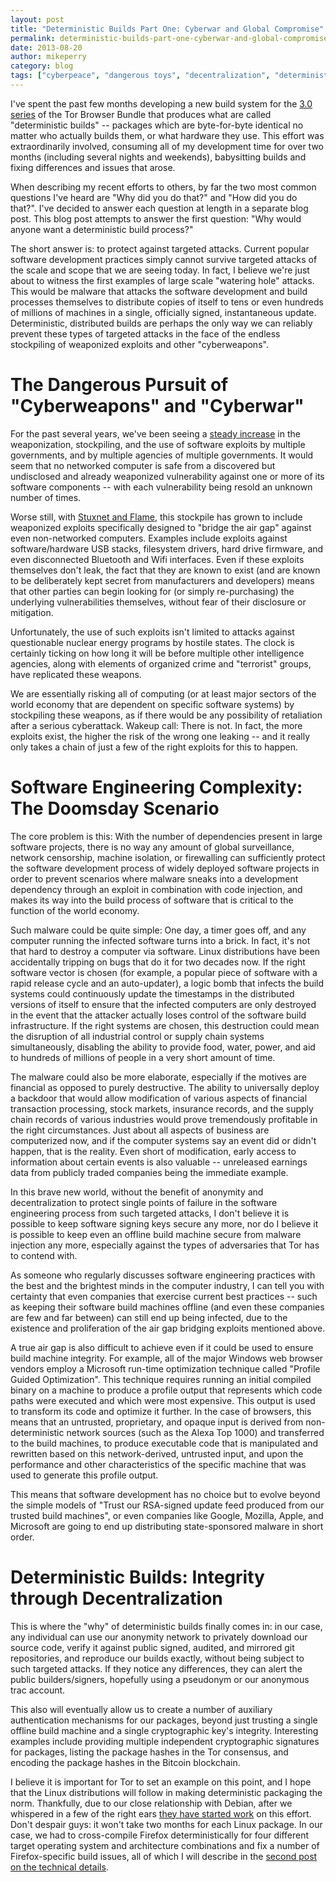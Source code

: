 ```yaml
---
layout: post
title: "Deterministic Builds Part One: Cyberwar and Global Compromise"
permalink: deterministic-builds-part-one-cyberwar-and-global-compromise
date: 2013-08-20
author: mikeperry
category: blog
tags: ["cyberpeace", "dangerous toys", "decentralization", "deterministic builds", "gitian", "lack of foresight", "National Insecurity Agency", "security"]
---
```


I've spent the past few months developing a new build system for the [3.0 series](https://blog.torproject.org/category/tags/tbb-30) of the Tor Browser Bundle that produces what are called "deterministic builds" -- packages which are byte-for-byte identical no matter who actually builds them, or what hardware they use. This effort was extraordinarily involved, consuming all of my development time for over two months (including several nights and weekends), babysitting builds and fixing differences and issues that arose.

When describing my recent efforts to others, by far the two most common questions I've heard are "Why did you do that?" and "How did you do that?". I've decided to answer each question at length in a separate blog post. This blog post attempts to answer the first question: "Why would anyone want a deterministic build process?"

The short answer is: to protect against targeted attacks. Current popular software development practices simply cannot survive targeted attacks of the scale and scope that we are seeing today. In fact, I believe we're just about to witness the first examples of large scale "watering hole" attacks. This would be malware that attacks the software development and build processes themselves to distribute copies of itself to tens or even hundreds of millions of machines in a single, officially signed, instantaneous update. Deterministic, distributed builds are perhaps the only way we can reliably prevent these types of targeted attacks in the face of the endless stockpiling of weaponized exploits and other "cyberweapons".

# The Dangerous Pursuit of "Cyberweapons" and "Cyberwar"

For the past several years, we've been seeing a [steady increase](http://www.reuters.com/article/2013/05/10/us-usa-cyberweapons-specialreport-idUSBRE9490EL20130510) in the weaponization, stockpiling, and the use of software exploits by multiple governments, and by multiple agencies of multiple governments. It would seem that no networked computer is safe from a discovered but undisclosed and already weaponized vulnerability against one or more of its software components -- with each vulnerability being resold an unknown number of times.

Worse still, with [Stuxnet and Flame](http://spectrum.ieee.org/telecom/security/the-real-story-of-stuxnet), this stockpile has grown to include weaponized exploits specifically designed to "bridge the air gap" against even non-networked computers. Examples include exploits against software/hardware USB stacks, filesystem drivers, hard drive firmware, and even disconnected Bluetooth and Wifi interfaces. Even if these exploits themselves don't leak, the fact that they are known to exist (and are known to be deliberately kept secret from manufacturers and developers) means that other parties can begin looking for (or simply re-purchasing) the underlying vulnerabilities themselves, without fear of their disclosure or mitigation.

Unfortunately, the use of such exploits isn't limited to attacks against questionable nuclear energy programs by hostile states. The clock is certainly ticking on how long it will be before multiple other intelligence agencies, along with elements of organized crime and "terrorist" groups, have replicated these weapons.

We are essentially risking all of computing (or at least major sectors of the world economy that are dependent on specific software systems) by stockpiling these weapons, as if there would be any possibility of retaliation after a serious cyberattack. Wakeup call: There is not. In fact, the more exploits exist, the higher the risk of the wrong one leaking -- and it really only takes a chain of just a few of the right exploits for this to happen.

# Software Engineering Complexity: The Doomsday Scenario

The core problem is this: With the number of dependencies present in large software projects, there is no way any amount of global surveillance, network censorship, machine isolation, or firewalling can sufficiently protect the software development process of widely deployed software projects in order to prevent scenarios where malware sneaks into a development dependency through an exploit in combination with code injection, and makes its way into the build process of software that is critical to the function of the world economy.

Such malware could be quite simple: One day, a timer goes off, and any computer running the infected software turns into a brick. In fact, it's not that hard to destroy a computer via software. Linux distributions have been accidentally tripping on bugs that do it for two decades now. If the right software vector is chosen (for example, a popular piece of software with a rapid release cycle and an auto-updater), a logic bomb that infects the build systems could continuously update the timestamps in the distributed versions of itself to ensure that the infected computers are only destroyed in the event that the attacker actually loses control of the software build infrastructure. If the right systems are chosen, this destruction could mean the disruption of all industrial control or supply chain systems simultaneously, disabling the ability to provide food, water, power, and aid to hundreds of millions of people in a very short amount of time.

The malware could also be more elaborate, especially if the motives are financial as opposed to purely destructive. The ability to universally deploy a backdoor that would allow modification of various aspects of financial transaction processing, stock markets, insurance records, and the supply chain records of various industries would prove tremendously profitable in the right circumstances. Just about all aspects of business are computerized now, and if the computer systems say an event did or didn't happen, that is the reality. Even short of modification, early access to information about certain events is also valuable -- unreleased earnings data from publicly traded companies being the immediate example.

In this brave new world, without the benefit of anonymity and decentralization to protect single points of failure in the software engineering process from such targeted attacks, I don't believe it is possible to keep software signing keys secure any more, nor do I believe it is possible to keep even an offline build machine secure from malware injection any more, especially against the types of adversaries that Tor has to contend with.

As someone who regularly discusses software engineering practices with the best and the brightest minds in the computer industry, I can tell you with certainty that even companies that exercise current best practices -- such as keeping their software build machines offline (and even these companies are few and far between) can still end up being infected, due to the existence and proliferation of the air gap bridging exploits mentioned above.

A true air gap is also difficult to achieve even if it could be used to ensure build machine integrity. For example, all of the major Windows web browser vendors employ a Microsoft run-time optimization technique called "Profile Guided Optimization". This technique requires running an initial compiled binary on a machine to produce a profile output that represents which code paths were executed and which were most expensive. This output is used to transform its code and optimize it further. In the case of browsers, this means that an untrusted, proprietary, and opaque input is derived from non-deterministic network sources (such as the Alexa Top 1000) and transferred to the build machines, to produce executable code that is manipulated and rewritten based on this network-derived, untrusted input, and upon the performance and other characteristics of the specific machine that was used to generate this profile output.

This means that software development has no choice but to evolve beyond the simple models of "Trust our RSA-signed update feed produced from our trusted build machines", or even companies like Google, Mozilla, Apple, and Microsoft are going to end up distributing state-sponsored malware in short order.

# Deterministic Builds: Integrity through Decentralization

This is where the "why" of deterministic builds finally comes in: in our case, any individual can use our anonymity network to privately download our source code, verify it against public signed, audited, and mirrored git repositories, and reproduce our builds exactly, without being subject to such targeted attacks. If they notice any differences, they can alert the public builders/signers, hopefully using a pseudonym or our anonymous trac account.

This also will eventually allow us to create a number of auxiliary authentication mechanisms for our packages, beyond just trusting a single offline build machine and a single cryptographic key's integrity. Interesting examples include providing multiple independent cryptographic signatures for packages, listing the package hashes in the Tor consensus, and encoding the package hashes in the Bitcoin blockchain.

I believe it is important for Tor to set an example on this point, and I hope that the Linux distributions will follow in making deterministic packaging the norm. Thankfully, due to our close relationship with Debian, after we whispered in a few of the right ears [they have started work](https://wiki.debian.org/ReproducibleBuilds) on this effort. Don't despair guys: it won't take two months for each Linux package. In our case, we had to cross-compile Firefox deterministically for four different target operating system and architecture combinations and fix a number of Firefox-specific build issues, all of which I will describe in the [second post on the technical details](https://blog.torproject.org/blog/deterministic-builds-part-two-technical-details).

